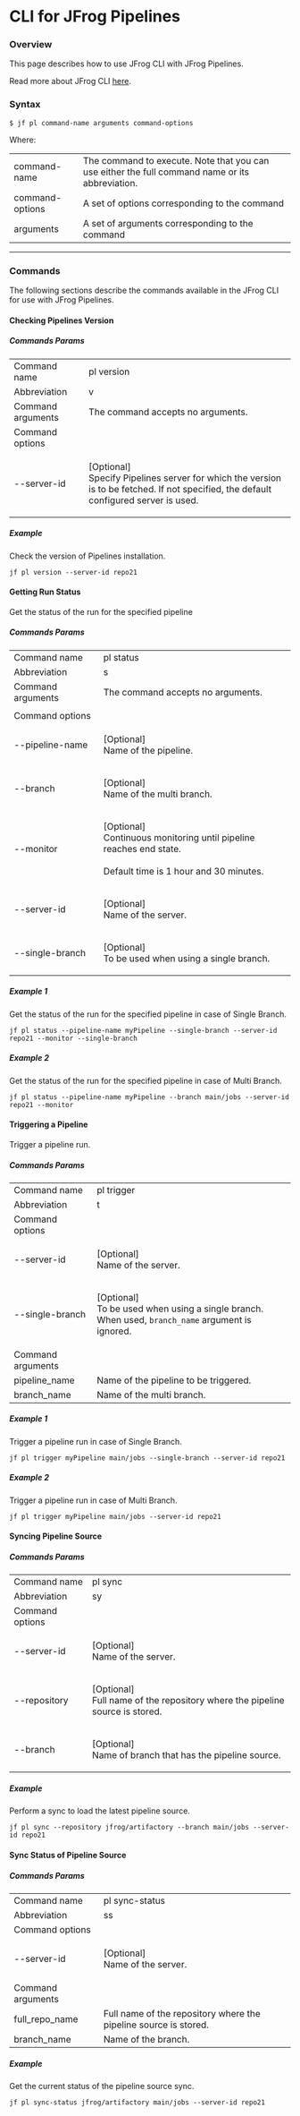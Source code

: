# CLI for JFrog Pipelines

### Overview

This page describes how to use JFrog CLI with JFrog Pipelines.

Read more about JFrog CLI [here](https://jfrog-external.fluidtopics.net/r/help/JFrog-CLI/JFrog-CLI).

### Syntax

```
$ jf pl command-name arguments command-options
```

Where:

|                 |                                                                                                 |
|-----------------|-------------------------------------------------------------------------------------------------|
| command-name    | The command to execute. Note that you can use either the full command name or its abbreviation. |
| command-options | A set of options corresponding to the command                                                   |
| arguments       | A set of arguments corresponding to the command                                                 |

***

### Commands

The following sections describe the commands available in the JFrog CLI for use with JFrog Pipelines.

#### Checking Pipelines Version

##### Commands Params

|                   |                                                                                                                                                |
|-------------------|------------------------------------------------------------------------------------------------------------------------------------------------|
| Command name      | pl version                                                                                                                                     |
| Abbreviation      | v                                                                                                                                              |
| Command arguments | The command accepts no arguments.                                                                                                              |
| Command options   |                                                                                                                                                |
| --server-id       | <p>[Optional]<br>Specify Pipelines server for which the version is to be fetched. If not specified, the default configured server is used.</p> |

##### Example

Check the version of Pipelines installation.
```
jf pl version --server-id repo21
```

#### Getting Run Status

Get the status of the run for the specified pipeline

##### Commands Params

|                   |                                                                                                                            |
|-------------------|----------------------------------------------------------------------------------------------------------------------------|
| Command name      | pl status                                                                                                                  |
| Abbreviation      | s                                                                                                                          |
| Command arguments | The command accepts no arguments.                                                                                          |
|                   |                                                                                                                            |
| Command options   |                                                                                                                            |
| --pipeline-name   | <p>[Optional]<br>Name of the pipeline.</p>                                                                                 |
| --branch          | <p>[Optional]<br>Name of the multi branch.</p>                                                                             |
| --monitor         | <p>[Optional]<br>Continuous monitoring until pipeline reaches end state.<br><br>Default time is 1 hour and 30 minutes.</p> |
| --server-id       | <p>[Optional]<br>Name of the server.</p>                                                                                   |
| --single-branch   | <p>[Optional]<br>To be used when using a single branch.</p>                                                                |


##### Example 1

Get the status of the run for the specified pipeline in case of Single Branch.
```
jf pl status --pipeline-name myPipeline --single-branch --server-id repo21 --monitor --single-branch
```

##### Example 2

Get the status of the run for the specified pipeline in case of Multi Branch.
```
jf pl status --pipeline-name myPipeline --branch main/jobs --server-id repo21 --monitor
```

#### Triggering a Pipeline

Trigger a pipeline run.

##### Commands Params

|                   |                                                                                                                      |
|-------------------|----------------------------------------------------------------------------------------------------------------------|
| Command name      | pl trigger                                                                                                           |
| Abbreviation      | t                                                                                                                    |
| Command options   |                                                                                                                      |
| --server-id       | <p>[Optional]<br>Name of the server.</p>                                                                             |
| --single-branch   | <p>[Optional]<br>To be used when using a single branch. When used, <code>branch_name</code> argument is ignored.</p> |
| Command arguments |                                                                                                                      |
| pipeline\_name    | Name of the pipeline to be triggered.                                                                                |
| branch\_name      | Name of the multi branch.                                                                                            |


##### Example 1

Trigger a pipeline run in case of Single Branch.
```
jf pl trigger myPipeline main/jobs --single-branch --server-id repo21
```

##### Example 2

Trigger a pipeline run in case of Multi Branch.
```
jf pl trigger myPipeline main/jobs --server-id repo21
```


#### Syncing Pipeline Source

##### Commands Params

|                 |                                                                                       |
|-----------------|---------------------------------------------------------------------------------------|
| Command name    | pl sync                                                                               |
| Abbreviation    | sy                                                                                    |
| Command options |                                                                                       |
| --server-id     | <p>[Optional]<br>Name of the server.</p>                                              |
| --repository    | <p>[Optional]<br>Full name of the repository where the pipeline source is stored.</p> |
| --branch        | <p>[Optional]<br>Name of branch that has the pipeline source.</p>                     |

##### Example

Perform a sync to load the latest pipeline source.
```
jf pl sync --repository jfrog/artifactory --branch main/jobs --server-id repo21
```

#### Sync Status of Pipeline Source

##### Commands Params

|                   |                                                                  |
|-------------------|------------------------------------------------------------------|
| Command name      | pl sync-status                                                   |
| Abbreviation      | ss                                                               |
| Command options   |                                                                  |
| --server-id       | <p>[Optional]<br>Name of the server.</p>                         |
| Command arguments |                                                                  |
| full\_repo\_name  | Full name of the repository where the pipeline source is stored. |
| branch\_name      | Name of the branch.                                              |

##### Example

Get the current status of the pipeline source sync.
```
jf pl sync-status jfrog/artifactory main/jobs --server-id repo21
```
